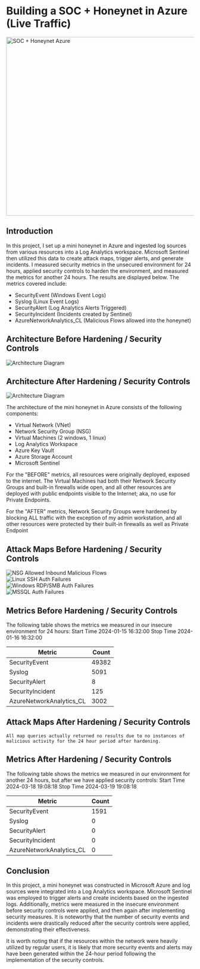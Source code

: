 # Building a SOC + Honeynet in Azure (Live Traffic)
<a data-flickr-embed="true" href="https://www.flickr.com/photos/200533061@N05/53728295503/in/dateposted/" title="SOC + Honeynet Azure"><img src="https://live.staticflickr.com/65535/53728295503_bc638d9a89_z.jpg" width="640" height="480" alt="SOC + Honeynet Azure"/></a>

## Introduction

In this project, I set up a mini honeynet in Azure and ingested log sources from various resources into a Log Analytics workspace. Microsoft Sentinel then utilized this data to create attack maps, trigger alerts, and generate incidents. I measured security metrics in the unsecured environment for 24 hours, applied security controls to harden the environment, and measured the metrics for another 24 hours. The results are displayed below. The metrics covered include:

- SecurityEvent (Windows Event Logs)
- Syslog (Linux Event Logs)
- SecurityAlert (Log Analytics Alerts Triggered)
- SecurityIncident (Incidents created by Sentinel)
- AzureNetworkAnalytics_CL (Malicious Flows allowed into the honeynet)

## Architecture Before Hardening / Security Controls
![Architecture Diagram](https://i.imgur.com/hRTKgAul.jpg)

## Architecture After Hardening / Security Controls
![Architecture Diagram](https://i.imgur.com/hRTKgAul.jpg)

The architecture of the mini honeynet in Azure consists of the following components:

- Virtual Network (VNet)
- Network Security Group (NSG)
- Virtual Machines (2 windows, 1 linux)
- Log Analytics Workspace
- Azure Key Vault
- Azure Storage Account
- Microsoft Sentinel

For the "BEFORE" metrics, all resources were originally deployed, exposed to the internet. The Virtual Machines had both their Network Security Groups and built-in firewalls wide open, and all other resources are deployed with public endpoints visible to the Internet; aka, no use for Private Endpoints.

For the "AFTER" metrics, Network Security Groups were hardened by blocking ALL traffic with the exception of my admin workstation, and all other resources were protected by their built-in firewalls as well as Private Endpoint

## Attack Maps Before Hardening / Security Controls
![NSG Allowed Inbound Malicious Flows](https://i.imgur.com/GiQHcl6.png)<br>
![Linux SSH Auth Failures](https://i.imgur.com/1nJqjke.png)<br>
![Windows RDP/SMB Auth Failures](https://i.imgur.com/BVscWdW.png)<br>
![MSSQL Auth Failures](https://i.imgur.com/ldcolQj.png)<br>

## Metrics Before Hardening / Security Controls

The following table shows the metrics we measured in our insecure environment for 24 hours:
Start Time 2024-01-15 16:32:00
Stop Time 2024-01-16 16:32:00

| Metric                   | Count
| ------------------------ | -----
| SecurityEvent            | 49382
| Syslog                   | 5091
| SecurityAlert            | 8
| SecurityIncident         | 125
| AzureNetworkAnalytics_CL | 3002

## Attack Maps After Hardening / Security Controls

```All map queries actually returned no results due to no instances of malicious activity for the 24 hour period after hardening.```

## Metrics After Hardening / Security Controls

The following table shows the metrics we measured in our environment for another 24 hours, but after we have applied security controls:
Start Time 2024-03-18 19:08:18
Stop Time	2024-03-19 19:08:18

| Metric                   | Count
| ------------------------ | -----
| SecurityEvent            | 1591
| Syslog                   | 0
| SecurityAlert            | 0
| SecurityIncident         | 0
| AzureNetworkAnalytics_CL | 0

## Conclusion

In this project, a mini honeynet was constructed in Microsoft Azure and log sources were integrated into a Log Analytics workspace. Microsoft Sentinel was employed to trigger alerts and create incidents based on the ingested logs. Additionally, metrics were measured in the insecure environment before security controls were applied, and then again after implementing security measures. It is noteworthy that the number of security events and incidents were drastically reduced after the security controls were applied, demonstrating their effectiveness.

It is worth noting that if the resources within the network were heavily utilized by regular users, it is likely that more security events and alerts may have been generated within the 24-hour period following the implementation of the security controls.

